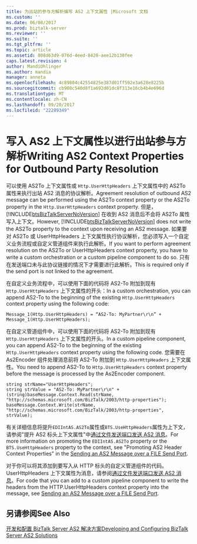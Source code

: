 ```yaml
---
title: 为出站的参与方解析编写 AS2 上下文属性 |Microsoft 文档
ms.custom: ''
ms.date: 06/08/2017
ms.prod: biztalk-server
ms.reviewer: ''
ms.suite: ''
ms.tgt_pltfrm: ''
ms.topic: article
ms.assetid: 808d63d9-076d-4eed-8420-aee12b130fee
caps.latest.revision: 4
author: MandiOhlinger
ms.author: mandia
manager: anneta
ms.openlocfilehash: 4c89804c42554825e387d01ff592e3a628e8225b
ms.sourcegitcommit: cb908c540d8f1a692d01dc8f313e16cb4b4e696d
ms.translationtype: MT
ms.contentlocale: zh-CN
ms.lasthandoff: 09/20/2017
ms.locfileid: "22289349"
---
```

# <a name="writing-as2-context-properties-for-outbound-party-resolution"></a><span data-ttu-id="e9934-102">写入 AS2 上下文属性以进行出站参与方解析</span><span class="sxs-lookup"><span data-stu-id="e9934-102">Writing AS2 Context Properties for Outbound Party Resolution</span></span>
<span data-ttu-id="e9934-103">可以使用 AS2To 上下文属性或 `Http.UserHttpHeaders` 上下文属性中的 AS2To 属性来执行出站 AS2 消息的协议解析。</span><span class="sxs-lookup"><span data-stu-id="e9934-103">Agreement resolution of outbound AS2 message can be performed using the AS2To context property or the AS2To property in the `Http.UserHttpHeaders` context property.</span></span> <span data-ttu-id="e9934-104">但是，[!INCLUDE[btsBizTalkServerNoVersion](../includes/btsbiztalkservernoversion-md.md)] 在收到 AS2 消息后不会将 AS2To 属性写入上下文。</span><span class="sxs-lookup"><span data-stu-id="e9934-104">However, [!INCLUDE[btsBizTalkServerNoVersion](../includes/btsbiztalkservernoversion-md.md)] does not write the AS2To property to the context upon receiving an AS2 message.</span></span> <span data-ttu-id="e9934-105">如果要对 AS2To 或 UserHttpHeaders 上下文属性执行协议解析，您必须写入一个自定义业务流程或自定义管道组件来执行此解析。</span><span class="sxs-lookup"><span data-stu-id="e9934-105">If you want to perform agreement resolution on the AS2To or UserHttpHeaders context property, you have to write a custom orchestration or a custom pipeline component to do so.</span></span> <span data-ttu-id="e9934-106">只有在发送端口未与此协议链接的情况下才需要进行此解析。</span><span class="sxs-lookup"><span data-stu-id="e9934-106">This is required only if the send port is not linked to the agreement.</span></span>  
  
 <span data-ttu-id="e9934-107">在自定义业务流程中，可以使用下面的代码将 AS2-To 附加到现有 `Http.UserHttpHeaders` 上下文属性的开头：</span><span class="sxs-lookup"><span data-stu-id="e9934-107">In a custom orchestration, you can append AS2-To to the beginning of the existing `Http.UserHttpHeaders` context property using the following code:</span></span>  
  
```  
Message_1(Http.UserHttpHeaders) = “AS2-To: MyPartner\r\n” + Message_1(Http.UserHttpHeaders);  
```  
  
 <span data-ttu-id="e9934-108">在自定义管道组件中，可以使用下面的代码将 AS2-To 附加到现有 `Http.UserHttpHeaders` 上下文属性的开头。</span><span class="sxs-lookup"><span data-stu-id="e9934-108">In a custom pipeline component, you can append AS2-To to the beginning of the existing `Http.UserHttpHeaders` context property using the following code.</span></span> <span data-ttu-id="e9934-109">您需要在 As2Encoder 组件处理消息前将 AS2-To 附加到 `Http.UserHttpHeaders` 上下文属性。</span><span class="sxs-lookup"><span data-stu-id="e9934-109">You need to append AS2-To to `Http.UserHttpHeaders` context property before the message is processed by the As2Encoder component.</span></span>  
  
```  
string strName="UserHttpHeaders";  
string strValue = "AS2-To: MyPartner\r\n" + (string)baseMessage.Context.Read(strName, "http://schemas.microsoft.com/BizTalk/2003/http-properties");  
baseMessage.Context.Write(strName, "http://schemas.microsoft.com/BizTalk/2003/http-properties", strValue);  
```  
  
 <span data-ttu-id="e9934-110">有关详细信息将提升`EDIIntAS.AS2To`属性或`BTS.UseHttpHeaders`属性为上下文，请参阅"提升 AS2 标头上下文属性"中[通过文件发送端口发送 AS2 消息](../core/sending-an-as2-message-over-a-file-send-port.md)。</span><span class="sxs-lookup"><span data-stu-id="e9934-110">For more information on promoting the `EDIIntAS.AS2To` property or the `BTS.UseHttpHeaders` property to the context, see "Promoting AS2 Header Context Properties" in the [Sending an AS2 Message over a FILE Send Port](../core/sending-an-as2-message-over-a-file-send-port.md).</span></span>  
  
 <span data-ttu-id="e9934-111">对于你可以将其添加到要写入从 HTTP 标头的自定义管道组件的代码。UserHttpHeaders 上下文属性为消息，请参阅[通过文件发送端口发送 AS2 消息](../core/sending-an-as2-message-over-a-file-send-port.md)。</span><span class="sxs-lookup"><span data-stu-id="e9934-111">For code that you can add to a custom pipeline component to write the headers from the HTTP.UserHttpHeaders context property into the message, see [Sending an AS2 Message over a FILE Send Port](../core/sending-an-as2-message-over-a-file-send-port.md).</span></span>  
  
## <a name="see-also"></a><span data-ttu-id="e9934-112">另请参阅</span><span class="sxs-lookup"><span data-stu-id="e9934-112">See Also</span></span>  
 [<span data-ttu-id="e9934-113">开发和配置 BizTalk Server AS2 解决方案</span><span class="sxs-lookup"><span data-stu-id="e9934-113">Developing and Configuring BizTalk Server AS2 Solutions</span></span>](../core/developing-and-configuring-biztalk-server-as2-solutions.md)